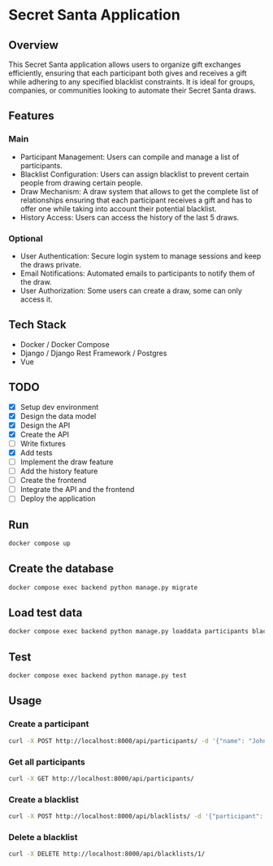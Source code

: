 # Secret Santa Application

## Overview

This Secret Santa application allows users to organize gift exchanges efficiently, ensuring that each participant both gives and receives a gift while adhering to any specified blacklist constraints. It is ideal for groups, companies, or communities looking to automate their Secret Santa draws.

## Features

### Main
- Participant Management: Users can compile and manage a list of participants.
- Blacklist Configuration: Users can assign blacklist to prevent certain people from drawing certain people.
- Draw Mechanism: A draw system that allows to get the complete list of relationships ensuring that each participant receives a gift and has to offer one while taking into account their potential blacklist.
- History Access: Users can access the history of the last 5 draws.

### Optional
- User Authentication: Secure login system to manage sessions and keep the draws private.
- Email Notifications: Automated emails to participants to notify them of the draw.
- User Authorization: Some users can create a draw, some can only access it.

## Tech Stack
- Docker / Docker Compose
- Django / Django Rest Framework / Postgres
- Vue

## TODO
- [x] Setup dev environment
- [x] Design the data model
- [x] Design the API
- [x] Create the API
- [ ] Write fixtures
- [x] Add tests
- [ ] Implement the draw feature
- [ ] Add the history feature
- [ ] Create the frontend
- [ ] Integrate the API and the frontend
- [ ] Deploy the application

## Run

```bash
docker compose up
```

## Create the database

```bash
docker compose exec backend python manage.py migrate
```

## Load test data

```bash
docker compose exec backend python manage.py loaddata participants blacklists
```

## Test

```bash
docker compose exec backend python manage.py test
```

## Usage

### Create a participant
```bash
curl -X POST http://localhost:8000/api/participants/ -d '{"name": "John", "email": "john@example.com"}'
```

### Get all participants
```bash
curl -X GET http://localhost:8000/api/participants/
```

### Create a blacklist
```bash
curl -X POST http://localhost:8000/api/blacklists/ -d '{"participant": 1, "cannot_receive_from": 2}'
```

### Delete a blacklist
```bash
curl -X DELETE http://localhost:8000/api/blacklists/1/
```
